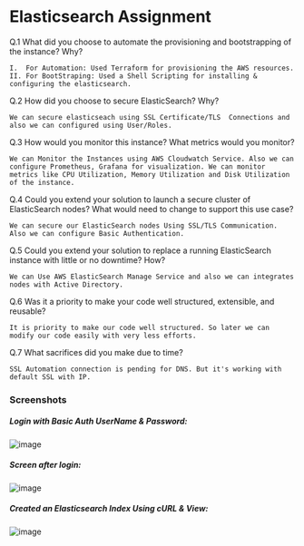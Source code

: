 # Elasticsearch Assignment

Q.1 What did you choose to automate the provisioning and bootstrapping of the instance? Why?

    I.  For Automation: Used Terraform for provisioning the AWS resources.
    II. For BootStraping: Used a Shell Scripting for installing & configuring the elasticsearch.

Q.2 How did you choose to secure ElasticSearch? Why?

    We can secure elasticseach using SSL Certificate/TLS  Connections and also we can configured using User/Roles.

Q.3 How would you monitor this instance? What metrics would you monitor?

    We can Monitor the Instances using AWS Cloudwatch Service. Also we can configure Prometheus, Grafana for visualization. We can monitor metrics like CPU Utilization, Memory Utilization and Disk Utilization of the instance.

Q.4 Could you extend your solution to launch a secure cluster of ElasticSearch nodes? What would need to change to support this use case?

    We can secure our ElasticSearch nodes Using SSL/TLS Communication. Also we can configure Basic Authentication.

Q.5 Could you extend your solution to replace a running ElasticSearch instance with little or no downtime? How?

    We can Use AWS ElasticSearch Manage Service and also we can integrates nodes with Active Directory.

Q.6 Was it a priority to make your code well structured, extensible, and reusable?

    It is priority to make our code well structured. So later we can modify our code easily with very less efforts.

Q.7 What sacrifices did you make due to time?

    SSL Automation connection is pending for DNS. But it's working with default SSL with IP.

### Screenshots

##### Login with Basic Auth UserName & Password:

![image](https://user-images.githubusercontent.com/76781622/199305183-e7722dcb-2b5e-4a39-a808-aee2eb02d310.png)

##### Screen after login:

![image](https://user-images.githubusercontent.com/76781622/199305779-cf1fd728-452b-4096-ab96-5e50ebbcd0b1.png)

##### Created an Elasticsearch Index Using cURL & View:

![image](https://user-images.githubusercontent.com/76781622/199325111-28908468-1437-4443-9cea-dbdd11dd319f.png)

##### 
